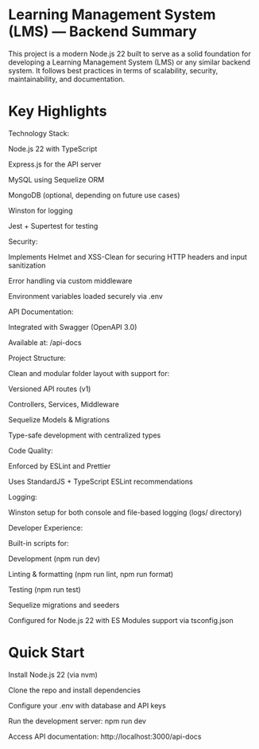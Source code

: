 # Learning Management System (LMS) — Backend Summary

This project is a modern Node.js 22 built to serve as a solid foundation for developing a Learning Management System (LMS) or any similar backend system. It follows best practices in terms of scalability, security, maintainability, and documentation.

# Key Highlights

Technology Stack:

Node.js 22 with TypeScript

Express.js for the API server

MySQL using Sequelize ORM

MongoDB (optional, depending on future use cases)

Winston for logging

Jest + Supertest for testing

Security:

Implements Helmet and XSS-Clean for securing HTTP headers and input sanitization

Error handling via custom middleware

Environment variables loaded securely via .env

API Documentation:

Integrated with Swagger (OpenAPI 3.0)

Available at: /api-docs

Project Structure:

Clean and modular folder layout with support for:

Versioned API routes (v1)

Controllers, Services, Middleware

Sequelize Models & Migrations

Type-safe development with centralized types

Code Quality:

Enforced by ESLint and Prettier

Uses StandardJS + TypeScript ESLint recommendations

Logging:

Winston setup for both console and file-based logging (logs/ directory)

Developer Experience:

Built-in scripts for:

Development (npm run dev)

Linting & formatting (npm run lint, npm run format)

Testing (npm run test)

Sequelize migrations and seeders

Configured for Node.js 22 with ES Modules support via tsconfig.json

# Quick Start

Install Node.js 22 (via nvm)

Clone the repo and install dependencies

Configure your .env with database and API keys

Run the development server:
npm run dev

Access API documentation:
http://localhost:3000/api-docs